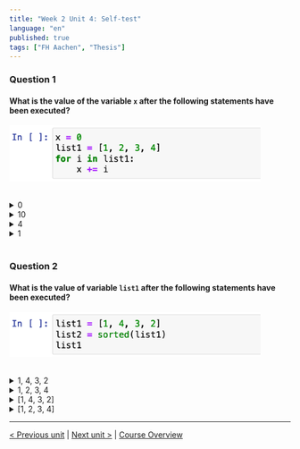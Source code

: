 ```yaml
---
title: "Week 2 Unit 4: Self-test"
language: "en"
published: true
tags: ["FH Aachen", "Thesis"]
---
```


### Question 1

#### What is the value of the variable ```x``` after the following statements have been executed?

<img src=imgs/week2_unit4_f1.png width="450"><br><br>

<details>
	<summary>0</summary>
	❌
</details>


<details>
	<summary>10</summary>
	✅
</details>


<details>
	<summary>4</summary>
	❌
</details>


<details>
	<summary>1</summary>
	❌
</details>

<br>

### Question 2

#### What is the value of variable ```list1``` after the following statements have been executed? 

<img src=imgs/week2_unit4_f2.png width="450"><br><br>

<details>
	<summary>1, 4, 3, 2</summary>
	❌
</details>


<details>
	<summary>1, 2, 3, 4 </summary>
	❌
</details>


<details>
	<summary>[1, 4, 3, 2]</summary>
	✅
</details>


<details>
	<summary>[1, 2, 3, 4]</summary>
	❌
</details>

---

[< Previous unit](/teaching/python-mooc/week4_unit4_iteration_using_loop) | [Next unit >](/teaching/python-mooc/week2_unit4_exercise) |
[Course Overview](/teaching/python-mooc)